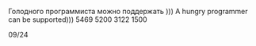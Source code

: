 Голодного программиста можно поддержать )))
A hungry programmer can be supported)))
5469 5200 3122 1500

09/24

